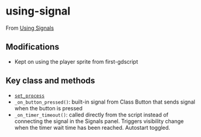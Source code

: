 # using-signal

From [Using Signals](https://docs.godotengine.org/en/stable/getting_started/step_by_step/signals.html)

## Modifications

- Kept on using the player sprite from first-gdscript

## Key class and methods

- [`set_process`](https://docs.godotengine.org/en/stable/classes/class_node.html#class-node-method-set-process)
- `_on_button_pressed()`: built-in signal from Class Button that sends signal when the button is pressed
- `_on_timer_timeout()`: called directly from the script instead of connecting the signal in the Signals panel. Triggers visibility change when the timer wait time has been reached. Autostart toggled.
